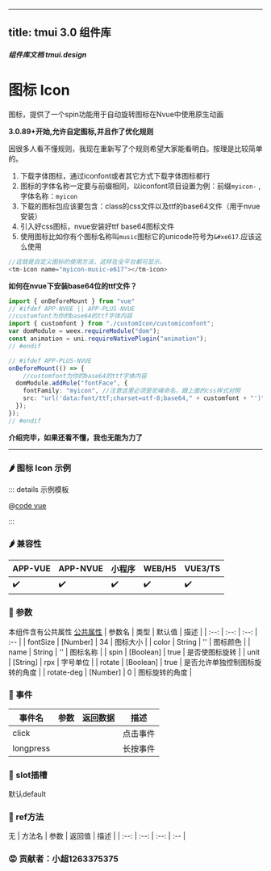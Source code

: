 <!--
 * @Autor: 小超1263375375
 * @Date: 2022-06-18 09:58:15
 * @LastEditors: 小超1263375375
 * @LastEditTime: 2022-06-18 10:14:34
 * @FilePath: \tm-vuetify-for-vue3\tmuidocs\doc\com\Icon.md
 * @Description: 
 * 
 * Copyright (c) 2022 by 小超1263375375, All Rights Reserved. 
-->
---
title: tmui 3.0 组件库
---

<dirtoc></dirtoc>

##### 组件库文档 tmui.design

# 图标 Icon
图标，提供了一个spin功能用于自动旋转图标在Nvue中使用原生动画

**3.0.89+开始,允许自定图标,并且作了优化规则**

因很多人看不懂规则，我现在重新写了个规则希望大家能看明白。按理是比较简单的。<br>
1. 下载字体图标，通过iconfont或者其它方式下载字体图标都行
2. 图标的字体名称一定要与前缀相同，以iconfont项目设置为例：前缀```myicon-``` ,字体名称：```myicon```
3. 下载的图标包应该要包含：class的css文件以及ttf的base64文件（用于nvue安装）
4. 引入好css图标，nvue安装好ttf base64图标文件
5. 使用图标比如你有个图标名称叫```music```图标它的unicode符号为```&#xe617```.应该这么使用
```ts
//这就是自定义图标的使用方法，这样在全平台都可显示。
<tm-icon name="myicon-music-e617"></tm-icon>
```
**如何在nvue下安装base64位的ttf文件？**
```ts
import { onBeforeMount } from "vue"
// #ifdef APP-NVUE || APP-PLUS-NVUE
//customfont为你的base64的ttf字体内容
import { customfont } from "./customIcon/customiconfont";
var domModule = weex.requireModule("dom");
const animation = uni.requireNativePlugin("animation");
// #endif

// #ifdef APP-PLUS-NVUE
onBeforeMount(() => {
	//customfont为你的base64的ttf字体内容
  domModule.addRule("fontFace", {
    fontFamily: "myicon", //注意这里必须是驼峰命名，跟上面的css样式对照
    src: "url('data:font/ttf;charset=utf-8;base64," + customfont + "')",
  });
});
// #endif

```

**介绍完毕，如果还看不懂，我也无能为力了**

---

### :hot_pepper: 图标 Icon 示例

<webview url="https://tmui.design/h5/#/pages/changyong/icon"></webview>

::: details 示例模板

@[code vue](pages/changyong/icon.nvue)

:::

### :hot_pepper: 兼容性

| APP-VUE | APP-NVUE | 小程序 | WEB/H5 | VUE3/TS |
| --- | --- | --- | --- | --- |
| :heavy_check_mark: | :heavy_check_mark: | :heavy_check_mark: | :heavy_check_mark: | :heavy_check_mark: |

### :seedling: 参数
本组件含有公共属性 [公共属性](/doc/spec/组件公共样式.md)
| 参数名 | 类型 | 默认值 | 描述 |
| :--: | :--: | :--: | :-- |
| fontSize | [Number] | 34 | 图标大小 |
| color | String | '' | 图标颜色 |
| name | String | '' | 图标名称 |
| spin | [Boolean] | true | 是否使图标旋转 |
| unit<Badge type="danger" text="v3.0.73+" vertical="middle" /> | [String] | rpx | 字号单位 |
| rotate | [Boolean] | true | 是否允许单独控制图标旋转的角度 |
| rotate-deg | [Number] | 0 | 图标旋转的角度 |

### :rose: 事件
| 事件名 | 参数 | 返回数据 | 描述 |
| --- | --- | --- | --- |
| click |  |  | 点击事件 |
| longpress |  |  | 长按事件 |

### :corn: slot插槽
默认default

### :green_salad: ref方法
无
| 方法名 | 参数 | 返回值 | 描述 |
| :--: | :--: | :--: | :-- |

### :rage: 贡献者：小超1263375375